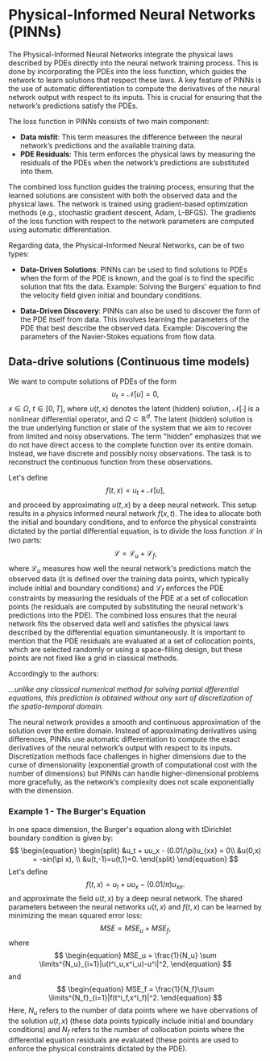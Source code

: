 # Physical-Informed Neural Networks (PINNs)

The Physical-Informed Neural Networks integrate the physical laws described by PDEs directly into the neural network training process. This is done by incorporating the PDEs into the loss function, which guides the network to learn solutions that respect these laws. A key feature of PINNs is the use of automatic differentiation to compute the derivatives of the neural network output with respect to its inputs. This is crucial for ensuring that the network’s predictions satisfy the PDEs.

The loss function in PINNs consists of two main component:
- **Data misfit**: This term measures the difference between the neural network’s predictions and the available training data.
- **PDE Residuals**: This term enforces the physical laws by measuring the residuals of the PDEs when the network’s predictions are substituted into them.

The combined loss function guides the training process, ensuring that the learned solutions are consistent with both the observed data and the physical laws. The network is trained using gradient-based optimization methods (e.g., stochastic gradient descent, Adam, L-BFGS). The gradients of the loss function with respect to the network parameters are computed using automatic differentiation.

Regarding data, the Physical-Informed Neural Networks, can be of two types:

- **Data-Driven Solutions**: PINNs can be used to find solutions to PDEs when the form of the PDE is known, and the goal is to find the specific solution that fits the data. Example: Solving the Burgers' equation to find the velocity field given initial and boundary conditions.

- **Data-Driven Discovery**: PINNs can also be used to discover the form of the PDE itself from data. This involves learning the parameters of the PDE that best describe the observed data. Example: Discovering the parameters of the Navier-Stokes equations from flow data.

## Data-drive solutions (Continuous time models)

We want to compute solutions of PDEs of the form 
$$
\begin{equation}
    u_t =\mathcal{N}[u] = 0,
\end{equation}
$$
$x\in \Omega$, $t\in [0,T]$, where $u(t,x)$ denotes the latent (hidden) solution, $\mathcal{N}[\cdot]$ is a nonlinear differential operator, and $\Omega \subset \mathbb{R}^d$. The latent (hidden) solution is the true underlying function or state of the system that we aim to recover from limited and noisy observations. The term "hidden" emphasizes that we do not have direct access to the complete function over its entire domain. Instead, we have discrete and possibly noisy observations. The task is to reconstruct the continuous function from these observations.

Let's define
$$
\begin{equation}
    f(t,x)=u_t + \mathcal{N}[u],
\end{equation}
$$
and proceed by approximating $u(t,x)$ by a deep neural network. This setup results in a physics informed neural network $f(x,t)$. The idea to allocate both the 
initial and boundary conditions, and to enforce the physical constraints dictated by the partial differential equation, is to divide the loss function $\mathcal{L}$ in two parts: 
$$
\begin{equation}
    \mathcal{L} = \mathcal{L}_u + \mathcal{L}_f,
\end{equation} 
$$
where $\mathcal{L}_u$ measures how well the neural network's predictions match the observed data (it is defined over the training data points, which typically include initial and boundary conditions) and $\mathcal{L}_f$ enforces the PDE constraints by measuring the residuals of the PDE at a set of collocation points (he residuals are computed by substituting the neural network's predictions into the PDE). The combined loss ensures that the neural network fits the observed data well and satisfies the physical laws described by the differential equation simuntaneously. It is important to mention that the PDE residuals are evaluated at a set of collocation points, which are selected randomly or using a space-filling design, but these points are not fixed like a grid in classical methods.

Accordingly to the authors:

*...unlike any classical numerical method for solving partial dfferential equations, this prediction is obtained without any sort of discretization of the spatio-temporal domain.*

The neural network provides a smooth and continuous approximation of the solution over the entire domain. Instead of approximating derivatives using differences, PINNs use automatic differentiation to compute the exact derivatives of the neural network’s output with respect to its inputs. Discretization methods face challenges in higher dimensions due to the curse of dimensionality (exponential growth of computational cost with the number of dimensions) but PINNs can handle higher-dimensional problems more gracefully, as the network’s complexity does not scale exponentially with the dimension.

### Example 1 - The Burger's Equation

In one space dimension, the Burger's equation along with tDirichlet boundary condition is given by:
$$
\begin{equation}
    \begin{split}
        &u_t + uu_x - (0.01/\pi)u_{xx} = 0\\
        &u(0,x) = -sin(\pi x), \\
        &u(t,-1)=u(t,1)=0.
    \end{split}
\end{equation}
$$
Let's define
$$
\begin{equation}
    f(t,x)=u_t + uu_x - (0.01/\pi)u_{xx}.
\end{equation}
$$
and approximate the field $u(t,x)$ by a deep neural network. The shared parameters between the neural networks $u(t,x)$ and $f(t,x)$ can be learned by minimizing the mean squared error loss:
$$
\begin{equation}
    MSE = MSE_u + MSE_f,
\end{equation}
$$
where
$$
\begin{equation}
    MSE_u = \frac{1}{N_u} \sum \limits^{N_u}_{i=1}|u(t^i_u,x^i_u)-u^i|^2,
\end{equation}
$$
and
$$
\begin{equation}
    MSE_f = \frac{1}{N_f}\sum \limits^{N_f}_{i=1}|f(t^i_f,x^i_f)|^2.
\end{equation}
$$
Here, $N_u$ refers to the number of data points where we have obervations of the solution $u(t,x)$ (these data points typically include initial and boundary conditions) and $N_f$ refers to the number of collocation points where the differential equation residuals are evaluated (these points are used to enforce the physical constraints dictated by the PDE).